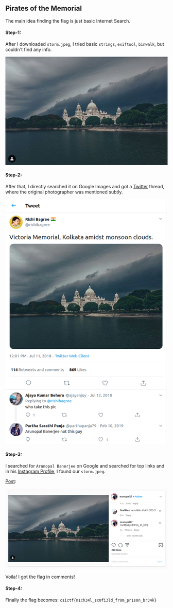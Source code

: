 ## Pirates of the Memorial
The main idea finding the flag is just basic Internet Search.

#### Step-1:
After I downloaded `storm.jpeg`, I tried basic `strings`, `exiftool`, `binwalk`, but couldn't find any info.

<img src="storm.jpeg">

#### Step-2:
After that, I directly searched it on Google Images and got a [Twitter](https://twitter.com/rishibagree/status/1016932954143158274) thread, where the original photographer was mentioned subtly.

<img src="Twitter.png">

#### Step-3:
I searched for `Arunopal Banerjee` on Google and searched for top links and in his [Instagram Profile](https://www.instagram.com/arunopal17/), I found our `storm.jpeg`.

[Post](https://www.instagram.com/p/B3oKrLQgpko/):

<img src="Instagram.png">

Voila! I got the flag in comments!

#### Step-4:
Finally the flag becomes:
`csictf{m1ch34l_sc0fi3ld_fr0m_pr1s0n_br34k}`
